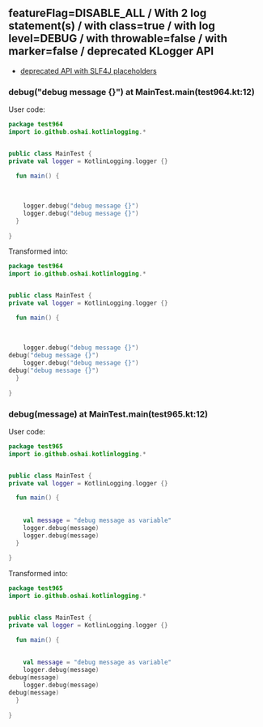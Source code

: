 ## featureFlag=DISABLE_ALL / With 2 log statement(s) / with class=true / with log level=DEBUG / with throwable=false / with marker=false / deprecated KLogger API

* [deprecated API with SLF4J placeholders](deprecated-slf4j-placeholders.md)

###  debug("debug message {}") at MainTest.main(test964.kt:12)

User code:
```kotlin
package test964
import io.github.oshai.kotlinlogging.*


public class MainTest {
private val logger = KotlinLogging.logger {}

  fun main() {
    
    
    
    logger.debug("debug message {}")
    logger.debug("debug message {}")
  }
  
}


```
  
Transformed into:
```kotlin
package test964
import io.github.oshai.kotlinlogging.*


public class MainTest {
private val logger = KotlinLogging.logger {}

  fun main() {
    
    
    
    logger.debug("debug message {}")
debug("debug message {}")
    logger.debug("debug message {}")
debug("debug message {}")
  }
  
}


```

###  debug(message) at MainTest.main(test965.kt:12)

User code:
```kotlin
package test965
import io.github.oshai.kotlinlogging.*


public class MainTest {
private val logger = KotlinLogging.logger {}

  fun main() {
    
    
    val message = "debug message as variable"
    logger.debug(message)
    logger.debug(message)
  }
  
}


```
  
Transformed into:
```kotlin
package test965
import io.github.oshai.kotlinlogging.*


public class MainTest {
private val logger = KotlinLogging.logger {}

  fun main() {
    
    
    val message = "debug message as variable"
    logger.debug(message)
debug(message)
    logger.debug(message)
debug(message)
  }
  
}


```
